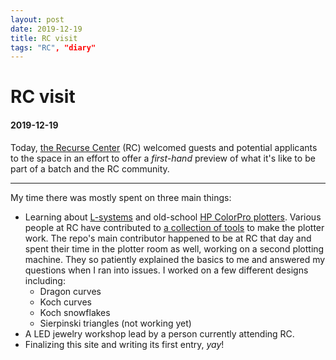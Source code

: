 ```yaml
---
layout: post
date: 2019-12-19
title: RC visit
tags: "RC", "diary"
---
```

# RC visit
#### 2019-12-19

Today, [the Recurse Center](https://www.recurse.com/) (RC) welcomed guests and potential applicants to the space in an effort to offer a _first-hand_ preview of what it's like to be part of a batch and the RC community.

* * *
My time there was mostly spent on three main things:
 - Learning about [L-systems](https://en.wikipedia.org/wiki/L-system) and old-school [HP ColorPro plotters](https://hpmuseum.net/display_item.php?hw=80). Various people at RC have contributed to [a collection of tools](https://github.com/WesleyAC/plotter-tools) to make the plotter work.  The repo's main contributor happened to be at RC that day and spent their time in the plotter room as well, working on a second plotting machine. They so patiently explained the basics to me and answered my questions when I ran into issues. I worked on a few different designs including:
    - Dragon curves
    - Koch curves
    - Koch snowflakes
    - Sierpinski triangles (not working yet)
 - A LED jewelry workshop lead by a person currently attending RC. 
 - Finalizing this site and writing its first entry, _yay_!

